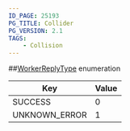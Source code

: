 ```yaml
---
ID_PAGE: 25193
PG_TITLE: Collider
PG_VERSION: 2.1
TAGS:
    - Collision
---
```

##[WorkerReplyType](/classes/3.1/WorkerReplyType) enumeration

Key | Value
---|---
SUCCESS | 0
UNKNOWN_ERROR | 1


